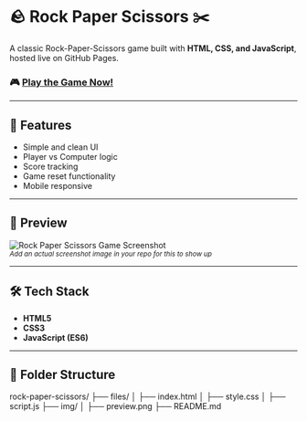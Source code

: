 # 🪨 Rock Paper Scissors ✂️

A classic Rock-Paper-Scissors game built with **HTML, CSS, and JavaScript**, hosted live on GitHub Pages.

### 🎮 [Play the Game Now!](https://ziptripp.github.io/rock-paper-scissors/files/index.html)

---

## 🚀 Features

- Simple and clean UI
- Player vs Computer logic
- Score tracking
- Game reset functionality
- Mobile responsive

---

## 📸 Preview

![Rock Paper Scissors Game Screenshot](https://ziptripp.github.io/rock-paper-scissors/img/preview.png)  
<sub>*Add an actual screenshot image in your repo for this to show up*</sub>

---

## 🛠️ Tech Stack

- **HTML5**
- **CSS3**
- **JavaScript (ES6)**

---

## 📂 Folder Structure
rock-paper-scissors/
├── files/
│   ├── index.html
│   ├── style.css
│   ├── script.js
├── img/
│   ├── preview.png
├── README.md


